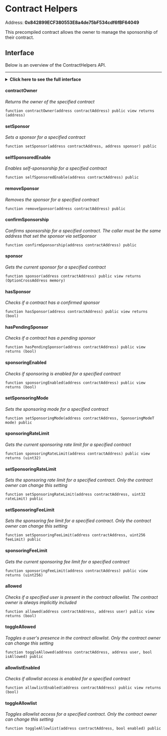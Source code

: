 # Contract Helpers

Address: **0x842899ECF380553E8a4de75bF534cdf6fBF64049**

This precompiled contract allows the owner to manage the sponsorship of their contract.

## Interface

Below is an overview of the ContractHelpers API.

---

<details>
  <summary><b>Click here to see the full interface</b></summary>

  @[code](./ContractHelpers.sol)
</details>

#### contractOwner

*Returns the owner of the specified contract*
```solidity:no-line-numbers
function contractOwner(address contractAddress) public view returns (address)
```

#### setSponsor

*Sets a sponsor for a specified contract*
```solidity:no-line-numbers
function setSponsor(address contractAddress, address sponsor) public
```

#### selfSponsoredEnable

*Enables self-sponsorship for a specified contract*
```solidity:no-line-numbers
function selfSponsoredEnable(address contractAddress) public
```

#### removeSponsor

*Removes the sponsor for a specified contract*
```solidity:no-line-numbers
function removeSponsor(address contractAddress) public
```

#### confirmSponsorship

*Confirms sponsorship for a specified contract. The caller must be the same address that set the sponsor via setSponsor*
```solidity:no-line-numbers
function confirmSponsorship(address contractAddress) public
```

#### sponsor

*Gets the current sponsor for a specified contract*
```solidity:no-line-numbers
function sponsor(address contractAddress) public view returns (OptionCrossAddress memory)
```

#### hasSponsor

*Checks if a contract has a confirmed sponsor*
```solidity:no-line-numbers
function hasSponsor(address contractAddress) public view returns (bool)
```

#### hasPendingSponsor

*Checks if a contract has a pending sponsor*
```solidity:no-line-numbers
function hasPendingSponsor(address contractAddress) public view returns (bool)
```

#### sponsoringEnabled

*Checks if sponsoring is enabled for a specified contract*
```solidity:no-line-numbers
function sponsoringEnabled(address contractAddress) public view returns (bool)
```

#### setSponsoringMode

*Sets the sponsoring mode for a specified contract*
```solidity:no-line-numbers
function setSponsoringMode(address contractAddress, SponsoringModeT mode) public
```

#### sponsoringRateLimit

*Gets the current sponsoring rate limit for a specified contract*
```solidity:no-line-numbers
function sponsoringRateLimit(address contractAddress) public view returns (uint32)
```

#### setSponsoringRateLimit

*Sets the sponsoring rate limit for a specified contract. Only the contract owner can change this setting*
```solidity:no-line-numbers
function setSponsoringRateLimit(address contractAddress, uint32 rateLimit) public
```

#### setSponsoringFeeLimit

*Sets the sponsoring fee limit for a specified contract. Only the contract owner can change this setting*
```solidity:no-line-numbers
function setSponsoringFeeLimit(address contractAddress, uint256 feeLimit) public
```

#### sponsoringFeeLimit

*Gets the current sponsoring fee limit for a specified contract*
```solidity:no-line-numbers
function sponsoringFeeLimit(address contractAddress) public view returns (uint256)
```

#### allowed

*Checks if a specified user is present in the contract allowlist. The contract owner is always implicitly included*
```solidity:no-line-numbers
function allowed(address contractAddress, address user) public view returns (bool)
```

#### toggleAllowed

*Toggles a user's presence in the contract allowlist. Only the contract owner can change this setting*
```solidity:no-line-numbers
function toggleAllowed(address contractAddress, address user, bool isAllowed) public
```

#### allowlistEnabled

*Checks if allowlist access is enabled for a specified contract*
```solidity:no-line-numbers
function allowlistEnabled(address contractAddress) public view returns (bool)
```

#### toggleAllowlist

*Toggles allowlist access for a specified contract. Only the contract owner can change this setting*
```solidity:no-line-numbers
function toggleAllowlist(address contractAddress, bool enabled) public
```